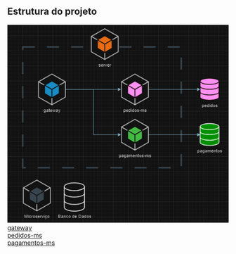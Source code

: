 ## Estrutura do projeto
![img.png](img.png)
[gateway](https://github.com/Minoru-Yamazaki/gateway)  
[pedidos-ms](https://github.com/Minoru-Yamazaki/pedidos)  
[pagamentos-ms](https://github.com/Minoru-Yamazaki/pagamentos)  